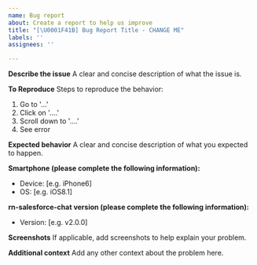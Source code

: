 ```yaml
---
name: Bug report
about: Create a report to help us improve
title: "[\U0001F41B] Bug Report Title - CHANGE ME"
labels: ''
assignees: ''

---
```


**Describe the issue**
A clear and concise description of what the issue is.

**To Reproduce**
Steps to reproduce the behavior:
1. Go to '...'
2. Click on '....'
3. Scroll down to '....'
4. See error

**Expected behavior**
A clear and concise description of what you expected to happen.

**Smartphone (please complete the following information):**
 - Device: [e.g. iPhone6]
 - OS: [e.g. iOS8.1]

**rn-salesforce-chat version (please complete the following information):**
 - Version: [e.g. v2.0.0]

**Screenshots**
If applicable, add screenshots to help explain your problem.

**Additional context**
Add any other context about the problem here.
